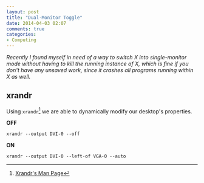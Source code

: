 ```yaml
---
layout: post
title: "Dual-Monitor Toggle"
date: 2014-04-03 02:07
comments: true
categories:
- Computing
---
```


_Recently I found myself in need of a way to switch X into single-monitor mode without having to kill the running instance of X, which is fine if you don't have any unsaved work, since it crashes all programs running within X as well._


## xrandr

Using `xrandr`[^1] we are able to dynamically modify our desktop's properties.

**OFF**

```
xrandr --output DVI-0 --off
```

**ON**

```
xrandr --output DVI-0 --left-of VGA-0 --auto
```

[^1]: [Xrandr's Man Page](http://www.x.org/archive/X11R7.5/doc/man/man1/xrandr.1.html)
